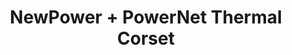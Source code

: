 ---
layout: product
title: NewPower + PowerNet Thermal Corset
product_image: /active/2054-front.png
product_image_hover: /active/2054-back.png
price: '38.00'
categories: Waist
---